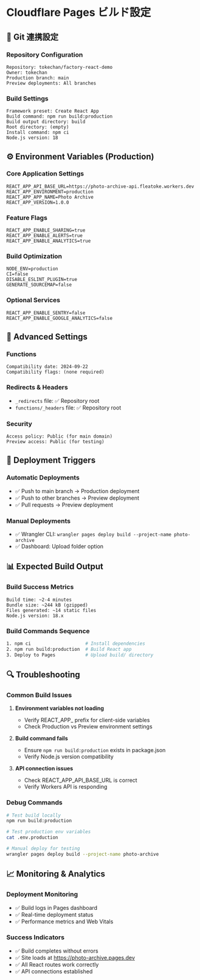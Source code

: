 # Cloudflare Pages ビルド設定

## 🔗 Git 連携設定

### Repository Configuration
```
Repository: tokechan/factory-react-demo
Owner: tokechan
Production branch: main
Preview deployments: All branches
```

### Build Settings
```
Framework preset: Create React App
Build command: npm run build:production
Build output directory: build
Root directory: (empty)
Install command: npm ci
Node.js version: 18
```

## ⚙️ Environment Variables (Production)

### Core Application Settings
```
REACT_APP_API_BASE_URL=https://photo-archive-api.fleatoke.workers.dev
REACT_APP_ENVIRONMENT=production
REACT_APP_APP_NAME=Photo Archive
REACT_APP_VERSION=1.0.0
```

### Feature Flags
```
REACT_APP_ENABLE_SHARING=true
REACT_APP_ENABLE_ALERTS=true
REACT_APP_ENABLE_ANALYTICS=true
```

### Build Optimization
```
NODE_ENV=production
CI=false
DISABLE_ESLINT_PLUGIN=true
GENERATE_SOURCEMAP=false
```

### Optional Services
```
REACT_APP_ENABLE_SENTRY=false
REACT_APP_ENABLE_GOOGLE_ANALYTICS=false
```

## 🔧 Advanced Settings

### Functions
```
Compatibility date: 2024-09-22
Compatibility flags: (none required)
```

### Redirects & Headers
- `_redirects` file: ✅ Repository root
- `functions/_headers` file: ✅ Repository root

### Security
```
Access policy: Public (for main domain)
Preview access: Public (for testing)
```

## 🚀 Deployment Triggers

### Automatic Deployments
- ✅ Push to main branch → Production deployment
- ✅ Push to other branches → Preview deployment
- ✅ Pull requests → Preview deployment

### Manual Deployments
- ✅ Wrangler CLI: `wrangler pages deploy build --project-name photo-archive`
- ✅ Dashboard: Upload folder option

## 📊 Expected Build Output

### Build Success Metrics
```
Build time: ~2-4 minutes
Bundle size: ~244 kB (gzipped)
Files generated: ~14 static files
Node.js version: 18.x
```

### Build Commands Sequence
```bash
1. npm ci                    # Install dependencies
2. npm run build:production  # Build React app
3. Deploy to Pages           # Upload build/ directory
```

## 🔍 Troubleshooting

### Common Build Issues
1. **Environment variables not loading**
   - Verify REACT_APP_ prefix for client-side variables
   - Check Production vs Preview environment settings

2. **Build command fails**
   - Ensure `npm run build:production` exists in package.json
   - Verify Node.js version compatibility

3. **API connection issues**
   - Check REACT_APP_API_BASE_URL is correct
   - Verify Workers API is responding

### Debug Commands
```bash
# Test build locally
npm run build:production

# Test production env variables
cat .env.production

# Manual deploy for testing
wrangler pages deploy build --project-name photo-archive
```

## 📈 Monitoring & Analytics

### Deployment Monitoring
- ✅ Build logs in Pages dashboard
- ✅ Real-time deployment status
- ✅ Performance metrics and Web Vitals

### Success Indicators
- ✅ Build completes without errors
- ✅ Site loads at https://photo-archive.pages.dev
- ✅ All React routes work correctly
- ✅ API connections established
